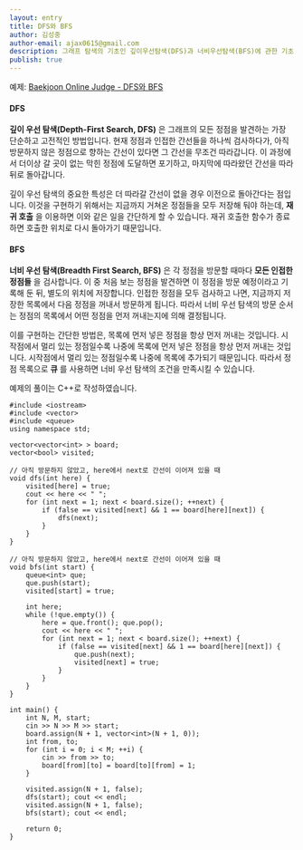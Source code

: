 ```yaml
---
layout: entry
title: DFS와 BFS
author: 김성중
author-email: ajax0615@gmail.com
description: 그래프 탐색의 기초인 깊이우선탐색(DFS)과 너비우선탐색(BFS)에 관한 기초 문제 풀이입니다.
publish: true
---
```


예제: [Baekjoon Online Judge - DFS와 BFS](https://www.acmicpc.net/problem/1260)

#### DFS
**깊이 우선 탐색(Depth-First Search, DFS)** 은 그래프의 모든 정점을 발견하는 가장 단순하고 고전적인 방법입니다. 현재 정점과 인접한 간선들을 하나씩 검사하다가, 아직 방문하지 않은 정점으로 향하는 간선이 있다면 그 간선을 무조건 따라갑니다. 이 과정에서 더이상 갈 곳이 없는 막힌 정점에 도달하면 포기하고, 마지막에 따라왔던 간선을 따라 뒤로 돌아갑니다.

깊이 우선 탐색의 중요한 특성은 더 따라갈 간선이 없을 경우 이전으로 돌아간다는 점입니다. 이것을 구현하기 위해서는 지금까지 거쳐온 정점들을 모두 저장해 둬야 하는데, **재귀 호출** 을 이용하면 이와 같은 일을 간단하게 할 수 있습니다. 재귀 호출한 함수가 종료하면 호출한 위치로 다시 돌아가기 때문입니다.

#### BFS
**너비 우선 탐색(Breadth First Search, BFS)** 은 각 정점을 방문할 때마다 **모든 인접한 정점들** 을 검사합니다. 이 중 처음 보는 정점을 발견하면 이 정점을 방문 예정이라고 기록해 둔 뒤, 별도의 위치에 저장합니다. 인접한 정점을 모두 검사하고 나면, 지금까지 저장한 목록에서 다음 정점을 꺼내서 방문하게 됩니다. 따라서 너비 우선 탐색의 방문 순서는 정점의 목록에서 어떤 정점을 먼저 꺼내는지에 의해 결정됩니다.

이를 구현하는 간단한 방법은, 목록에 먼저 넣은 정점을 항상 먼저 꺼내는 것입니다. 시작점에서 멀리 있는 정점일수록 나중에 목록에 먼저 넣은 정점을 항상 먼저 꺼내는 것입니다. 시작점에서 멀리 있는 정점일수록 나중에 목록에 추가되기 때문입니다. 따라서 정점 목록으로 **큐** 를 사용하면 너비 우선 탐색의 조건을 만족시킬 수 있습니다.

예제의 풀이는 C++로 작성하였습니다.

```
#include <iostream>
#include <vector>
#include <queue>
using namespace std;

vector<vector<int> > board;
vector<bool> visited;

// 아직 방문하지 않았고, here에서 next로 간선이 이어져 있을 때
void dfs(int here) {
    visited[here] = true;
    cout << here << " ";
    for (int next = 1; next < board.size(); ++next) {
        if (false == visited[next] && 1 == board[here][next]) {
            dfs(next);
        }
    }
}

// 아직 방문하지 않았고, here에서 next로 간선이 이어져 있을 때
void bfs(int start) {
    queue<int> que;
    que.push(start);
    visited[start] = true;

    int here;
    while (!que.empty()) {
        here = que.front(); que.pop();
        cout << here << " ";
        for (int next = 1; next < board.size(); ++next) {
            if (false == visited[next] && 1 == board[here][next]) {
                que.push(next);
                visited[next] = true;
            }
        }
    }
}

int main() {
    int N, M, start;
    cin >> N >> M >> start;
    board.assign(N + 1, vector<int>(N + 1, 0));
    int from, to;
    for (int i = 0; i < M; ++i) {
        cin >> from >> to;
        board[from][to] = board[to][from] = 1;
    }

    visited.assign(N + 1, false);
    dfs(start); cout << endl;
    visited.assign(N + 1, false);
    bfs(start); cout << endl;

    return 0;
}
```
